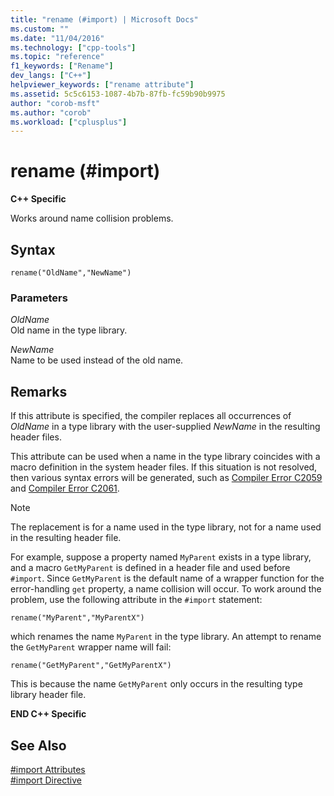 ```yaml
---
title: "rename (#import) | Microsoft Docs"
ms.custom: ""
ms.date: "11/04/2016"
ms.technology: ["cpp-tools"]
ms.topic: "reference"
f1_keywords: ["Rename"]
dev_langs: ["C++"]
helpviewer_keywords: ["rename attribute"]
ms.assetid: 5c5c6153-1087-4b7b-87fb-fc59b90b9975
author: "corob-msft"
ms.author: "corob"
ms.workload: ["cplusplus"]
---
```

# rename (#import)
**C++ Specific**  
  
Works around name collision problems.  
  
## Syntax  
  
```  
rename("OldName","NewName")  
```  
  
### Parameters  
*OldName*  
Old name in the type library.  
  
*NewName*  
Name to be used instead of the old name.  
  
## Remarks  
 
If this attribute is specified, the compiler replaces all occurrences of *OldName* in a type library with the user-supplied *NewName* in the resulting header files.  
  
This attribute can be used when a name in the type library coincides with a macro definition in the system header files. If this situation is not resolved, then various syntax errors will be generated, such as [Compiler Error C2059](../error-messages/compiler-errors-1/compiler-error-c2059.md) and [Compiler Error C2061](../error-messages/compiler-errors-1/compiler-error-c2061.md).  
  
> [!NOTE]
> The replacement is for a name used in the type library, not for a name used in the resulting header file.  
  
For example, suppose a property named `MyParent` exists in a type library, and a macro `GetMyParent` is defined in a header file and used before `#import`. Since `GetMyParent` is the default name of a wrapper function for the error-handling `get` property, a name collision will occur. To work around the problem, use the following attribute in the `#import` statement:  
  
```  
rename("MyParent","MyParentX")  
```  
  
which renames the name `MyParent` in the type library. An attempt to rename the `GetMyParent` wrapper name will fail:  
  
```  
rename("GetMyParent","GetMyParentX")  
```  
  
This is because the name `GetMyParent` only occurs in the resulting type library header file.  
  
**END C++ Specific**  
  
## See Also  
 
[#import Attributes](../preprocessor/hash-import-attributes-cpp.md)   
[#import Directive](../preprocessor/hash-import-directive-cpp.md)